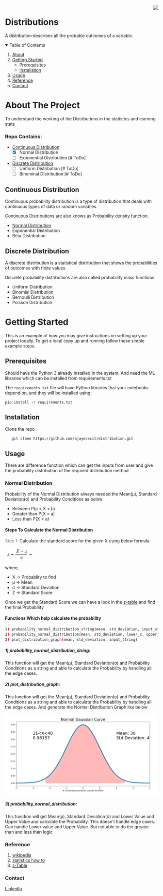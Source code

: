 <img src="readme.png" align="right" />

# Distributions

A distribution describes all the probable
outcomes of a variable.

<!-- TABLE OF CONTENTS -->
<details open="open">
  <summary>Table of Contents</summary>
  <ol>
    <li><a href="#about-the-project">About</a></li>
    <li>
      <a href="#getting-started">Getting Started</a>
      <ul>
        <li><a href="#prerequisites">Prerequisites</a></li>
        <li><a href="#installation">Installation</a></li>
      </ul>
    </li>
    <li><a href="#usage">Usage</a></li>
    <li><a href="#reference">Reference</a></li>
    <li><a href="#Contact">Contact</a></li>
  </ol>
</details>

# About The Project

To understand the working of the Distributions in the statistics and learning stats

### Repo Contains:
* [Continuous Distribution](#continuous-distribution)
    - [x] Normal Distribution
    - [ ] Exponential Distribution [# ToDo]
* [Discrete Distribution](#discrete-distribution)
    - [ ] Uniform Distribution [# ToDo]
    - [ ] Binominal Distribution [# ToDo]

<!-- Definitions -->
## Continuous Distribution
Continuous probability distribution is a type 
of distribution that deals with continuous types 
of data or random variables.

Continuous  Distributions are also knows as Probability 
density function.

- [Normal Distribution](#normal-distribution)
- Exponential Distribution
- Beta Distribution

## Discrete Distribution
A discrete distribution is a statistical distribution 
that shows the probabilities of outcomes with finite values.

Discrete probability distributions are also
called probability mass functions

- Uniform Distribution
- Binomial Distribution
- Bernoulli Distribution
- Poisson Distribution

# Getting Started
This is an example of how you may give instructions on setting up your project locally.
To get a local copy up and running follow these simple example steps.

## Prerequisites

Should have the Python 3 already installed in the system.
And need the ML libraries which can be installed from requirements.txt

The `requirements.txt` file will have Python libraries that your notebooks
depend on, and they will be installed using:

```
pip install -r requirements.txt
```

## Installation

Clone the repo 
```sh
   git clone https://github.com/ajayececit/distribution.git
```

## Usage

There are difference function which can get the inputs from user
and give the probability distribution of the required distribution 
method

### Normal Distribution

Probability of the Normal Distribution always needed the 
Mean(μ), Standard Deviation(σ) and Probability Conditions as below
* Between P(a < X < b)
* Greater than P(X > a)
* Less than P(X < a)

#### Steps To Calculate the Normal Distribution

<font color="Grey"> Step 1: </font>
Calculate the standard score for the given X using below formula

![equation](images/z_score.bmp)

where,
* X  &#8594; Probablity to find
* μ  &#8594; Mean
* σ  &#8594; Standard Deviation
* Z  &#8594; Standard Score

Once we get the Standard Score we can have a look in the [z-table](images/z_table.pdf) 
and find the final Probability

#### Functions Which help calculate the probability
```sh
1) probability_normal_distribution_string(mean, std_deviation, input_string)
2) probability_normal_distribution(mean, std_deviation, lower_x, upper_x)
3) plot_distribution_graph(mean, std_deviation, input_string)
```
##### 1) probability_normal_distribution_string:
This function will get the Mean(μ), Standard Deviation(σ) and Probability Conditions as a string 
and able to calculate the Probability by handling all the edge cases.


##### 2) plot_distribution_graph:
This function will get the Mean(μ), Standard Deviation(σ) and Probability Conditions as a string 
and able to calculate the Probability by handling all the edge cases. And generate the Normal 
Distribution Graph like below

![alt text](images/normal_distribution.jpg)

##### 3) probability_normal_distribution:
This function will get Mean(μ), Standard Deviation(σ) and Lower Value and Upper Value and calculate 
the Probability. This doesn't handle edge cases. Can handle Lower value and Upper Value. 
But not able to do the greater than and less than logic


### Reference
1) [wikipedia](https://en.wikipedia.org/wiki/List_of_probability_distributions)
2) [statistics how to](https://www.statisticshowto.com/)
3) [z-Table](https://www.math.arizona.edu/~rsims/ma464/standardnormaltable.pdf)

### Contact
[LinkedIn](https://www.linkedin.com/in/ajay-balakumaran-0880819a/)

